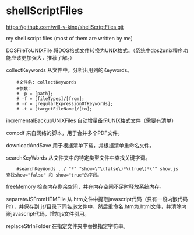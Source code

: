 shellScriptFiles
================
https://github.com/will-v-king/shellScriptFiles.git

my shell script files (most of them are written by me)

DOSFileToUNIXFile		将DOS格式文件转换为UNIX格式。（系统中dos2unix程序功能应该更加强大，推荐了解。）

collectKeywords		从文件中，分析出用到的Keywords。

		#文件名: collectKeywords
		#参数：
		# -p = [path];
		# -f = [fileTypes]/[from];
		# -r = [regularExpressionOfKeywords];
		# -t = [targetFileName]/[to];

incrementalBackupUNIXFiles		自动增量备份UNIX格式文件（需要有清单）

compdf		来自网络的脚本，用于合并多个PDF文件。

downloadAndSave			用于根据清单下载，并根据清单重命名文件。


searchKeyWords		从文件夹中的特定类型文件中查找关键字词。

		#searchKeyWords ../ "*" "show=\"\(false\)*\(true\)*\"" show.js    查找show="false" 和 show="true"的字段。

freeMemory		检查内存剩余空间，并在内存空间不足时释放系统内存。

separateJSFromHTMFile		从.htm文件中提取javascript代码（只有一段内嵌代码时），并保存到.js/目录下同名.js文件中，然后重命名.htm为.html文件，并清除内嵌javascript代码，增加js文件引用。

replaceStrInFolder		在指定文件夹中替换指定字符串。

